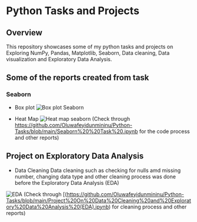 # Python Tasks and Projects

## Overview
This repository showcases some of my python tasks and  projects on Exploring NumPy, Pandas, Matplotlib, Seaborn, Data cleaning, Data visualization and Exploratory Data Analysis. 

## Some of the reports created from task 
### Seaborn

- Box plot
![Box plot Seaborn](https://github.com/user-attachments/assets/c775c27e-3db2-4855-805b-67884ed18d02)

- Heat Map
![Heat map seaborn](https://github.com/user-attachments/assets/4a574eba-ee01-4459-bc32-0f479e239db3)
(Check through https://github.com/Oluwafeyidunmininu/Python-Tasks/blob/main/Seaborn%20%20Task%20.ipynb  for the code process and other reports)

## Project on Exploratory Data Analysis
- Data Cleaning
  Data cleaning  such as checking for nulls amd missing number, changing data type and other cleaning process was done before the Exploratory Data Analysis (EDA)
  
![EDA](https://github.com/user-attachments/assets/2bce7529-deef-487d-9c25-4fe5c11dd077)
(Check through [(https://github.com/Oluwafeyidunmininu/Python-Tasks/blob/main/Project%20On%20Data%20Cleaning%20and%20Exploratory%20Data%20Analysis%20(EDA).ipynb) for cleaning process and other reports)

